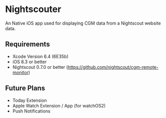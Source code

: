 # Nightscouter
An Native iOS app used for displaying CGM data from a Nightscout website data.

## Requirements
- Xcode Version 6.4 (6E35b)
- iOS 8.3 or better
- Nightscout 0.7.0 or better (https://github.com/nightscout/cgm-remote-monitor)

## Future Plans
- Today Extension
- Apple Watch Extension / App (for watchOS2)
- Push Notifications
